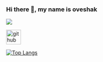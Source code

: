 ### Hi there 👋, my name is oveshak
![](https://komarev.com/ghpvc/?username=your-github-username&label=PROFILE+VIEWS)



[<img src='https://cdn.jsdelivr.net/npm/simple-icons@3.0.1/icons/github.svg' alt='github' height='40'>](https://github.com/oveshak)  

[![Top Langs](https://github-readme-stats.vercel.app/api/top-langs/?username=oveshak)](https://github.com/anuraghazra/github-readme-stats)

  


